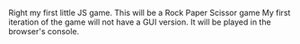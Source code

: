 Right my first little JS game. 
This will be a Rock Paper Scissor game
My first iteration of the game will not have a GUI version. It will be played in the browser's console.
